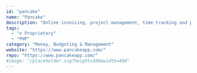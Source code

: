 ```yaml
---
id: "pancake"
name: "Pancake"
description: "Online invoicing, project management, time tracking and proposal software."
tags:
  - "⊘ Proprietary"
  - "PHP"
category: "Money, Budgeting & Management"
website: "https://www.pancakeapp.com/"
repo: "https://www.pancakeapp.com/"
#image: "/placeholder.svg?height=300&width=400"
---
```



